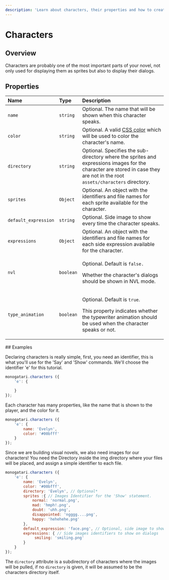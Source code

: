 ```yaml
---
description: 'Learn about characters, their properties and how to create them!'
---
```


# Characters

## Overview

Characters are probably one of the most important parts of your novel, not only used for displaying them as sprites but also to display their dialogs.

## Properties

<table>
  <thead>
    <tr>
      <th style="text-align:left">Name</th>
      <th style="text-align:left">Type</th>
      <th style="text-align:left">Description</th>
    </tr>
  </thead>
  <tbody>
    <tr>
      <td style="text-align:left"><code>name</code>
      </td>
      <td style="text-align:left"><code>string</code>
      </td>
      <td style="text-align:left">Optional. The name that will be shown when this character speaks.</td>
    </tr>
    <tr>
      <td style="text-align:left"><code>color</code>
      </td>
      <td style="text-align:left"><code>string</code>
      </td>
      <td style="text-align:left">Optional. A valid <a href="https://developer.mozilla.org/en-US/docs/Web/CSS/color">CSS color</a> which
        will be used to color the character&apos;s name.</td>
    </tr>
    <tr>
      <td style="text-align:left"><code>directory</code>
      </td>
      <td style="text-align:left"><code>string</code>
      </td>
      <td style="text-align:left">Optional. Specifies the sub-directory where the sprites and expressions
        images for the character are stored in case they are not in the root <code>assets/characters</code> directory.</td>
    </tr>
    <tr>
      <td style="text-align:left"><code>sprites</code>
      </td>
      <td style="text-align:left"><code>Object</code>
      </td>
      <td style="text-align:left">Optional. An object with the identifiers and file names for each sprite
        available for the character.</td>
    </tr>
    <tr>
      <td style="text-align:left"><code>default_expression</code>
      </td>
      <td style="text-align:left"><code>string</code>
      </td>
      <td style="text-align:left">Optional. Side image to show every time the character speaks.</td>
    </tr>
    <tr>
      <td style="text-align:left"><code>expressions</code>
      </td>
      <td style="text-align:left"><code>Object</code>
      </td>
      <td style="text-align:left">Optional. An object with the identifiers and file names for each side
        expression available for the character.</td>
    </tr>
    <tr>
      <td style="text-align:left"><code>nvl</code>
      </td>
      <td style="text-align:left"><code>boolean</code>
      </td>
      <td style="text-align:left">
        <p>Optional. Default is <code>false.</code>
        </p>
        <p></p>
        <p>Whether the character&apos;s dialogs should be shown in NVL mode.</p>
      </td>
    </tr>
    <tr>
      <td style="text-align:left"><code>type_animation</code>
      </td>
      <td style="text-align:left"><code>boolean</code>
      </td>
      <td style="text-align:left">
        <p>Optional. Default is <code>true</code>.</p>
        <p></p>
        <p>This property indicates whether the typewriter animation should be used
          when the character speaks or not.</p>
      </td>
    </tr>
  </tbody>
</table>## Examples

Declaring characters is really simple, first, you need an identifier, this is what you'll use for the 'Say' and 'Show' commands. We'll choose the identifier 'e' for this tutorial.

```javascript
monogatari.characters ({
    'e': {

    }
});
```

Each character has many properties, like the name that is shown to the player, and the color for it.

```javascript
monogatari.characters ({
    'e': {
        name: 'Evelyn',
        color: '#00bfff'
    }
});
```

Since we are building visual novels, we also need images for our characters! You need the Directory inside the img directory where your files will be placed, and assign a simple identifier to each file.

```javascript
monogatari.characters ({
    'e': {
        name: 'Evelyn',
        color: '#00bfff', 
        directory: 'Evelyn', // Optional*
        sprites :{ // Images Identifier for the 'Show' statement.
            normal: 'normal.png',
            mad: 'hmph!.png',
            doubt: 'uhh.png',
            disappointed: 'ngggg....png',
            happy: 'hehehehe.png'
        },
        default_expression: 'face.png', // Optional, side image to show every time the character speaks.
        expressions: { // Side images identifiers to show on dialogs
             smiling: 'smiling.png'
        }
    }
});
```

The `directory` attribute is a subdirectory of characters where the images will be pulled, if no `directory` is given, it will be assumed to be the characters directory itself.

